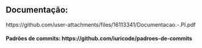 <h2>Documentação:</h2>
<p>https://github.com/user-attachments/files/16113341/Documentacao.-.PI.pdf</p>


<h4>Padrões de commits: https://github.com/iuricode/padroes-de-commits</h4>
